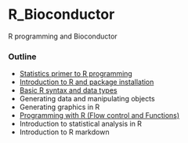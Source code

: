 # R_Bioconductor
R programming and Bioconductor 

### Outline

* [Statistics primer to R programming](https://docs.google.com/presentation/d/12XNt5JJV7PcegCEZJKC01RozkrTYWBAydEP1dFx2m4c/edit?usp=sharing)
* [Introduction to R and package installation](https://datacarpentry.org/R-ecology-lesson/00-before-we-start.html)
* [Basic R syntax and data types](https://datacarpentry.org/R-ecology-lesson/01-intro-to-r.html)
* Generating data and manipulating objects
* Generating graphics in R
* [Programming with R (Flow control and Functions)](#)
* Introduction to statistical analysis in R
* Introduction to R markdown
